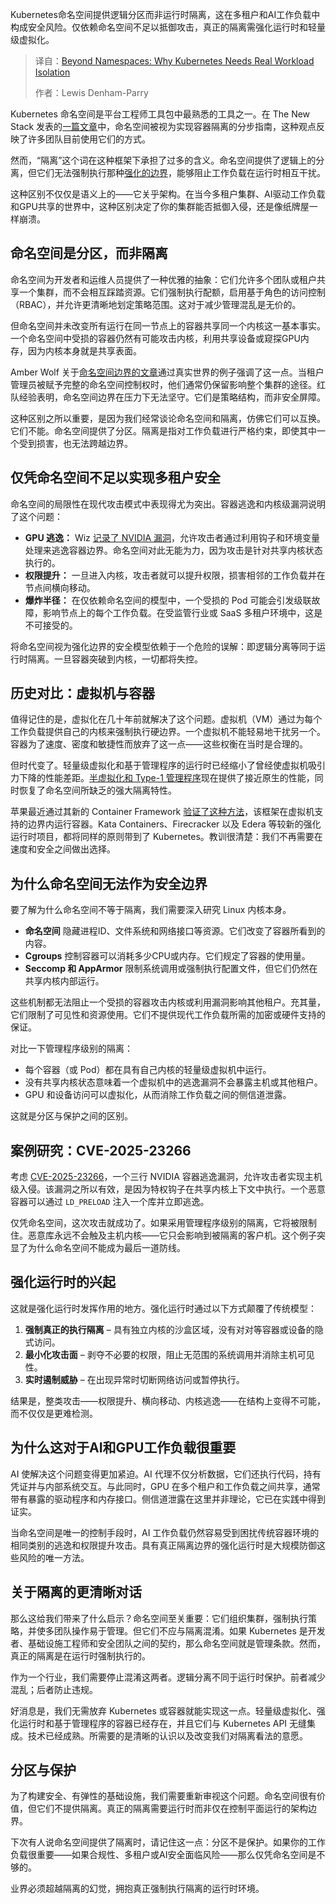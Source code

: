<!--
title: 告别命名空间：Kubernetes为何急需真正的负载隔离？
cover: https://cdn.thenewstack.io/media/2025/10/8c2c199e-lighthouse.jpeg
summary: Kubernetes命名空间提供逻辑分区而非运行时隔离，这在多租户和AI工作负载中构成安全风险。仅依赖命名空间不足以抵御攻击，真正的隔离需强化运行时和轻量级虚拟化。
-->

Kubernetes命名空间提供逻辑分区而非运行时隔离，这在多租户和AI工作负载中构成安全风险。仅依赖命名空间不足以抵御攻击，真正的隔离需强化运行时和轻量级虚拟化。

> 译自：[Beyond Namespaces: Why Kubernetes Needs Real Workload Isolation](https://thenewstack.io/beyond-namespaces-why-kubernetes-needs-real-workload-isolation/)
> 
> 作者：Lewis Denham-Parry

Kubernetes 命名空间是平台工程师工具包中最熟悉的工具之一。在 The New Stack 发表的[一篇文章](https://thenewstack.io/namespaces-a-step-by-step-guide-to-kubernetes-isolation/)中，命名空间被视为实现容器隔离的分步指南，这种观点反映了许多团队目前使用它们的方式。

然而，“隔离”这个词在这种框架下承担了过多的含义。命名空间提供了逻辑上的分离，但它们无法强制执行那种[强化的边界](https://thenewstack.io/hardened-containers-arent-enough-the-runtime-security-gap/)，能够阻止工作负载在运行时相互干扰。

这种区别不仅仅是语义上的——它关乎架构。在当今多租户集群、AI驱动工作负载和GPU共享的世界中，这种区别决定了你的集群能否抵御入侵，还是像纸牌屋一样崩溃。

## 命名空间是分区，而非隔离

命名空间为开发者和运维人员提供了一种优雅的抽象：它们允许多个团队或租户共享一个集群，而不会相互踩踏资源。它们强制执行配额，启用基于角色的访问控制（RBAC），并允许更清晰地划定策略范围。这对于减少管理混乱是无价的。

但命名空间并未改变所有运行在同一节点上的容器共享同一个内核这一基本事实。一个命名空间中受损的容器仍然有可能攻击内核，利用共享设备或窥探GPU内存，因为内核本身就是共享表面。

Amber Wolf 关于[命名空间边界的文章](https://blog.amberwolf.com/blog/2025/september/kubernetes_namespace_boundaries/)通过真实世界的例子强调了这一点。当租户管理员被赋予完整的命名空间控制权时，他们通常仍保留影响整个集群的途径。红队经验表明，命名空间边界在压力下无法坚守。它们是策略结构，而非安全屏障。

这种区别之所以重要，是因为我们经常谈论命名空间和隔离，仿佛它们可以互换。它们不能。命名空间提供了分区。隔离是指对工作负载进行严格约束，即使其中一个受到损害，也无法跨越边界。

## 仅凭命名空间不足以实现多租户安全

命名空间的局限性在现代攻击模式中表现得尤为突出。容器逃逸和内核级漏洞说明了这个问题：

*   **GPU 逃逸：** Wiz [记录了 NVIDIA 漏洞](https://edera.dev/stories/the-principle-of-isolation)，允许攻击者通过利用钩子和环境变量处理来逃逸容器边界。命名空间对此无能为力，因为攻击是针对共享内核状态执行的。
*   **权限提升：** 一旦进入内核，攻击者就可以提升权限，损害相邻的工作负载并在节点间横向移动。
*   **爆炸半径：** 在仅依赖命名空间的模型中，一个受损的 Pod 可能会引发级联故障，影响节点上的每个工作负载。在受监管行业或 SaaS 多租户环境中，这是不可接受的。

将命名空间视为强化边界的安全模型依赖于一个危险的误解：即逻辑分离等同于运行时隔离。一旦容器突破到内核，一切都将失控。

## 历史对比：虚拟机与容器

值得记住的是，虚拟化在几十年前就解决了这个问题。虚拟机（VM）通过为每个工作负载提供自己的内核来强制执行硬边界。一个虚拟机不能轻易地干扰另一个。容器为了速度、密度和敏捷性而放弃了这一点——这些权衡在当时是合理的。

但时代变了。轻量级虚拟化和基于管理程序的运行时已经缩小了曾经使虚拟机吸引力下降的性能差距。[半虚拟化和 Type-1 管理程序](https://edera.dev/stories/what-the-f-ck-is-paravirtualization)现在提供了接近原生的性能，同时恢复了命名空间所缺乏的强大隔离特性。

苹果最近通过其新的 Container Framework [验证了这种方法](https://thenewstack.io/what-you-need-to-know-about-apples-new-container-framework/)，该框架在虚拟机支持的边界内运行容器。Kata Containers、Firecracker 以及 Edera 等较新的强化运行时项目，都将同样的原则带到了 Kubernetes。教训很清楚：我们不再需要在速度和安全之间做出选择。

## 为什么命名空间无法作为安全边界

要了解为什么命名空间不等于隔离，我们需要深入研究 Linux 内核本身。

*   **命名空间** 隐藏进程ID、文件系统和网络接口等资源。它们改变了容器所看到的内容。
*   **Cgroups** 控制容器可以消耗多少CPU或内存。它们规定了容器的使用量。
*   **Seccomp 和 AppArmor** 限制系统调用或强制执行配置文件，但它们仍然在共享内核内部运行。

这些机制都无法阻止一个受损的容器攻击内核或利用漏洞影响其他租户。充其量，它们限制了可见性和资源使用。它们不提供现代工作负载所需的加密或硬件支持的保证。

对比一下管理程序级别的隔离：

*   每个容器（或 Pod）都在具有自己内核的轻量级虚拟机中运行。
*   没有共享内核状态意味着一个虚拟机中的逃逸漏洞不会暴露主机或其他租户。
*   GPU 和设备访问可以虚拟化，从而消除工作负载之间的侧信道泄露。

这就是分区与保护之间的区别。

## 案例研究：CVE-2025-23266

考虑 [CVE-2025-23266](https://edera.dev/stories/how-edera-eliminates-cve-2025-23266-container-escapes)，一个三行 NVIDIA 容器逃逸漏洞，允许攻击者实现主机级入侵。该漏洞之所以有效，是因为特权钩子在共享内核上下文中执行。一个恶意容器可以通过 `LD_PRELOAD` 注入一个库并立即逃逸。

仅凭命名空间，这次攻击就成功了。如果采用管理程序级别的隔离，它将被限制住。恶意库永远不会触及主机内核——它只会影响到被隔离的客户机。这个例子突显了为什么命名空间不能成为最后一道防线。

## 强化运行时的兴起

这就是强化运行时发挥作用的地方。强化运行时通过以下方式颠覆了传统模型：

1.  **强制真正的执行隔离** – 具有独立内核的沙盒区域，没有对对等容器或设备的隐式访问。
2.  **最小化攻击面** – 剥夺不必要的权限，阻止无范围的系统调用并消除主机可见性。
3.  **实时遏制威胁** – 在出现异常时切断网络访问或暂停执行。

结果是，整类攻击——权限提升、横向移动、内核逃逸——在结构上变得不可能，而不仅仅是更难检测。

## 为什么这对于AI和GPU工作负载很重要

AI 使解决这个问题变得更加紧迫。AI 代理不仅分析数据，它们还执行代码，持有凭证并与内部系统交互。与此同时，GPU 在多个租户和工作负载之间共享，通常带有暴露的驱动程序和内存接口。侧信道泄露在这里并非理论，它已在实践中得到证实。

当命名空间是唯一的控制手段时，AI 工作负载仍然容易受到困扰传统容器环境的相同类别的逃逸和权限提升攻击。具有真正隔离边界的强化运行时是大规模防御这些风险的唯一方法。

## 关于隔离的更清晰对话

那么这给我们带来了什么启示？命名空间至关重要：它们组织集群，强制执行策略，并使多团队操作易于管理。但它们不应与隔离混淆。如果 Kubernetes 是开发者、基础设施工程师和安全团队之间的契约，那么命名空间就是管理条款。然而，真正的隔离是在运行时强制执行的。

作为一个行业，我们需要停止混淆这两者。逻辑分离不同于运行时保护。前者减少混乱；后者防止违规。

好消息是，我们无需放弃 Kubernetes 或容器就能实现这一点。轻量级虚拟化、强化运行时和基于管理程序的容器已经存在，并且它们与 Kubernetes API 无缝集成。技术已经成熟。所需要的是清晰的认识以及改变我们对隔离看法的意愿。

## 分区与保护

为了构建安全、有弹性的基础设施，我们需要重新审视这个问题。命名空间很有价值，但它们不提供隔离。真正的隔离需要运行时而非仅在控制平面运行的架构边界。

下次有人说命名空间提供了隔离时，请记住这一点：分区不是保护。如果你的工作负载很重要——如果合规性、多租户或AI安全面临风险——那么仅凭命名空间是不够的。

业界必须超越隔离的幻觉，拥抱真正强制执行隔离的运行时环境。